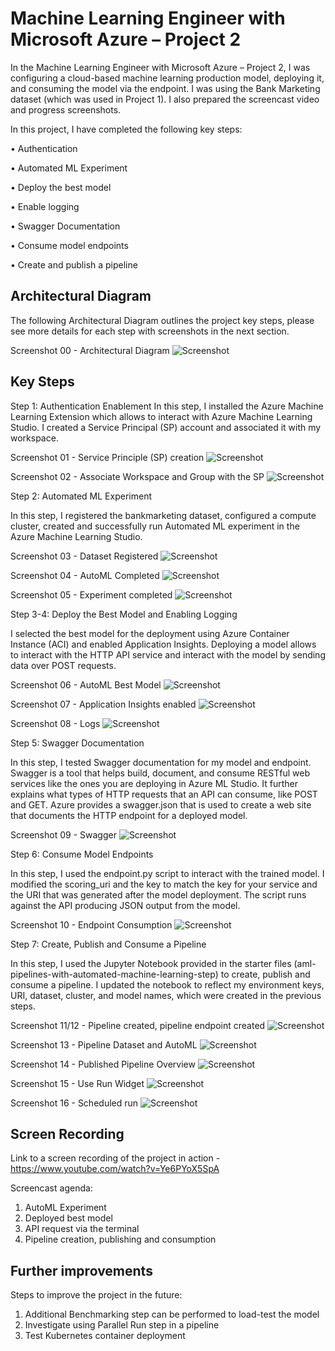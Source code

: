 
# Machine Learning Engineer with Microsoft Azure – Project 2

In the Machine Learning Engineer with Microsoft Azure – Project 2, I was configuring a cloud-based machine learning production model, deploying it, and consuming the model via the endpoint.
I was using the Bank Marketing dataset (which was used in Project 1). 
I also prepared the screencast video and progress screenshots.

In this project, I have completed the following key steps:

•	Authentication

•	Automated ML Experiment

•	Deploy the best model

•	Enable logging

•	Swagger Documentation

•	Consume model endpoints

•	Create and publish a pipeline



## Architectural Diagram
The following Architectural Diagram outlines the project key steps, please see more details for each step with screenshots in the next section. 

Screenshot 00 - Architectural Diagram
![Screenshot]( https://github.com/Mnarbekov/Machine-Learning-Engineer-with-Microsoft-Azure-Nanodegree-Program-Project-2/blob/main/Screenshots/00%20-%20Architectural%20Diagram.png)

## Key Steps

Step 1: Authentication Enablement
In this step, I installed the Azure Machine Learning Extension which allows to interact with Azure Machine Learning Studio. I created a Service Principal (SP) account and associated it with my workspace. 

Screenshot 01 - Service Principle (SP) creation
![Screenshot]( https://github.com/Mnarbekov/Machine-Learning-Engineer-with-Microsoft-Azure-Nanodegree-Program-Project-2/blob/main/Screenshots/01%20-%20Service%20Principle%20(SP)%20creation.png)

Screenshot 02 - Associate Workspace and Group with the SP
![Screenshot]( https://github.com/Mnarbekov/Machine-Learning-Engineer-with-Microsoft-Azure-Nanodegree-Program-Project-2/blob/main/Screenshots/02%20-%20Associate%20Workspace%20and%20Group%20with%20the%20SP.png)

Step 2: Automated ML Experiment

In this step, I registered the bankmarketing dataset, configured a compute cluster, created and successfully run Automated ML experiment in the Azure Machine Learning Studio.

Screenshot 03 - Dataset Registered
![Screenshot]( https://github.com/Mnarbekov/Machine-Learning-Engineer-with-Microsoft-Azure-Nanodegree-Program-Project-2/blob/main/Screenshots/03%20-%20Dataset%20Registered.png)

Screenshot 04 - AutoML Completed
![Screenshot]( https://github.com/Mnarbekov/Machine-Learning-Engineer-with-Microsoft-Azure-Nanodegree-Program-Project-2/blob/main/Screenshots/04%20-%20AutoML%20Completed.png)

Screenshot 05 - Experiment completed
![Screenshot]( https://github.com/Mnarbekov/Machine-Learning-Engineer-with-Microsoft-Azure-Nanodegree-Program-Project-2/blob/main/Screenshots/05%20-%20Experiment%20completed.png)

Step 3-4: Deploy the Best Model and Enabling Logging 

I selected the best model for the deployment using Azure Container Instance (ACI) and enabled Application Insights. Deploying a model allows to interact with the HTTP API service and interact with the model by sending data over POST requests.

Screenshot 06 - AutoML Best Model
![Screenshot]( https://github.com/Mnarbekov/Machine-Learning-Engineer-with-Microsoft-Azure-Nanodegree-Program-Project-2/blob/main/Screenshots/06%20-%20AutoML%20Best%20Model.png)

Screenshot 07 - Application Insights enabled
![Screenshot]( https://github.com/Mnarbekov/Machine-Learning-Engineer-with-Microsoft-Azure-Nanodegree-Program-Project-2/blob/main/Screenshots/07%20-%20Application%20Insights%20enabled.png)

Screenshot 08 - Logs
![Screenshot]( https://github.com/Mnarbekov/Machine-Learning-Engineer-with-Microsoft-Azure-Nanodegree-Program-Project-2/blob/main/Screenshots/08%20-%20Logs.png)

Step 5: Swagger Documentation

In this step, I tested Swagger documentation for my model and endpoint.
Swagger is a tool that helps build, document, and consume RESTful web services like the ones you are deploying in Azure ML Studio. It further explains what types of HTTP requests that an API can consume, like POST and GET. Azure provides a swagger.json that is used to create a web site that documents the HTTP endpoint for a deployed model.

Screenshot 09 - Swagger
![Screenshot]( https://github.com/Mnarbekov/Machine-Learning-Engineer-with-Microsoft-Azure-Nanodegree-Program-Project-2/blob/main/Screenshots/09%20-%20Swagger.png)

Step 6: Consume Model Endpoints

In this step, I used the endpoint.py script to interact with the trained model. I modified the scoring_uri and the key to match the key for your service and the URI that was generated after the model deployment. The script runs against the API producing JSON output from the model.

Screenshot 10 - Endpoint Consumption
![Screenshot]( https://github.com/Mnarbekov/Machine-Learning-Engineer-with-Microsoft-Azure-Nanodegree-Program-Project-2/blob/main/Screenshots/10%20-%20Endpoint.png)

Step 7: Create, Publish and Consume a Pipeline

In this step, I used the Jupyter Notebook provided in the starter files (aml-pipelines-with-automated-machine-learning-step) to create, publish and consume a pipeline. I updated the notebook to reflect my environment keys, URI, dataset, cluster, and model names, which were created in the previous steps.

Screenshot 11/12  - Pipeline created, pipeline endpoint created
![Screenshot](https://github.com/Mnarbekov/Machine-Learning-Engineer-with-Microsoft-Azure-Nanodegree-Program-Project-2/blob/main/Screenshots/11%2012%20%20-%20Pipeline%20created%2C%20pipeline%20endpoint%20created.png)

Screenshot 13 - Pipeline Dataset and AutoML
![Screenshot](https://github.com/Mnarbekov/Machine-Learning-Engineer-with-Microsoft-Azure-Nanodegree-Program-Project-2/blob/main/Screenshots/13%20-%20Pipeline%20Dataset%20and%20AutoML.png)

Screenshot 14 - Published Pipeline Overview
![Screenshot](https://github.com/Mnarbekov/Machine-Learning-Engineer-with-Microsoft-Azure-Nanodegree-Program-Project-2/blob/main/Screenshots/14%20-%20Published%20Pipeline%20Overview.png)

Screenshot 15 - Use Run Widget
![Screenshot](https://github.com/Mnarbekov/Machine-Learning-Engineer-with-Microsoft-Azure-Nanodegree-Program-Project-2/blob/main/Screenshots/15%20-%20Use%20Run%20Widget.png)

Screenshot 16 - Scheduled run
![Screenshot](https://github.com/Mnarbekov/Machine-Learning-Engineer-with-Microsoft-Azure-Nanodegree-Program-Project-2/blob/main/Screenshots/16%20-%20Scheduled%20run.png)



## Screen Recording

Link to a screen recording of the project in action - https://www.youtube.com/watch?v=Ye6PYoX5SpA

Screencast agenda:
1. AutoML Experiment
2. Deployed best model
3. API request via the terminal
4. Pipeline creation, publishing and consumption



## Further improvements

Steps to improve the project in the future:
1. Additional Benchmarking step can be performed to load-test the model
2. Investigate using Parallel Run step in a pipeline
3. Test Kubernetes container deployment
